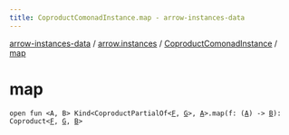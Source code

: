 ```yaml
---
title: CoproductComonadInstance.map - arrow-instances-data
---
```


[arrow-instances-data](../../index.html) / [arrow.instances](../index.html) / [CoproductComonadInstance](index.html) / [map](./map.html)

# map

`open fun <A, B> Kind<CoproductPartialOf<`[`F`](index.html#F)`, `[`G`](index.html#G)`>, `[`A`](map.html#A)`>.map(f: (`[`A`](map.html#A)`) -> `[`B`](map.html#B)`): Coproduct<`[`F`](index.html#F)`, `[`G`](index.html#G)`, `[`B`](map.html#B)`>`
